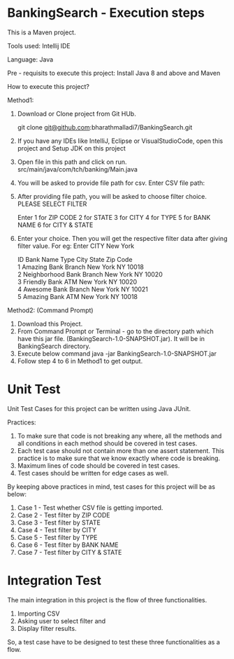 # BankingSearch - Execution steps

This is a Maven project. 

Tools used: Intellij IDE

Language: Java

Pre - requisits to execute this project: Install Java 8 and above and Maven

How to execute this project?

Method1: 
  1. Download or Clone project from Git HUb.
  
      git clone git@github.com:bharathmalladi7/BankingSearch.git
      
  2. If you have any IDEs like IntelliJ, Eclipse or VisualStudioCode, open this project and Setup JDK on this project
  
  3. Open file in this path and click on run.
     src/main/java/com/tch/banking/Main.java
     
  4. You will be asked to provide file path for csv.
      Enter CSV file path: 
      
  5. After providing file path, you will be asked to choose filter choice.
      PLEASE SELECT FILTER 
 
     Enter 
      1 for ZIP CODE 
      2 for STATE 
      3 for CITY 
      4 for TYPE 
      5 for BANK NAME 
      6 for  CITY & STATE 
      
   6. Enter your choice. Then you will get the respective filter data after giving filter value. 
      For eg:
      Enter CITY 
      New York
      
      
      ID                    Bank Name             Type                  City                  State                 Zip Code              
      1                     Amazing Bank          Branch                New York              NY                    10018                 
      2                     Neighborhood Bank     Branch                New York              NY                    10020                 
      3                     Friendly Bank         ATM                   New York              NY                    10020                 
      4                     Awesome Bank          Branch                New York              NY                    10021                 
      5                     Amazing Bank          ATM                   New York              NY                    10018 
      
      
      
 Method2: (Command Prompt)
 1. Download this Project.
 2. From Command Prompt or Terminal - go to the directory path which have this jar file. (BankingSearch-1.0-SNAPSHOT.jar). It will be in BankingSearch directory.
 3. Execute below command
    java -jar BankingSearch-1.0-SNAPSHOT.jar
 4. Follow step 4 to 6 in Method1 to get output.



 # Unit Test
 
 Unit Test Cases for this project can be written using Java JUnit.
 
 Practices: 
 1. To make sure that code is not breaking any where, all the methods and all conditions in each method should be covered in test cases.
 2. Each test case should not contain more than one assert statement. This practice is to make sure that we know exactly where code is breaking.
 3. Maximum lines of code should be covered in test cases.
 4. Test cases should be written for edge cases as well.
 
 By keeping above practices in mind, test cases for this project will be as below:
 1. Case 1 - Test whether CSV file is getting imported.
 2. Case 2 - Test filter by ZIP CODE
 3. Case 3 - Test filter by STATE
 4. Case 4 - Test filter by CITY
 5. Case 5 - Test filter by TYPE
 6. Case 6 - Test filter by BANK NAME
 7. Case 7 - Test filter by CITY & STATE


# Integration Test
The main integration in this project is the flow of three functionalities.
  1. Importing CSV
  2. Asking user to select filter and
  3. Display filter results. 
 
So, a test case have to be designed to test these three functionalities as a flow. 
